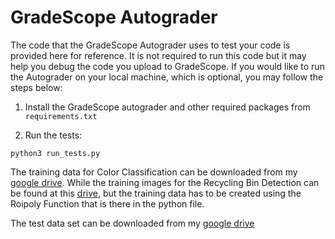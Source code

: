# GradeScope Autograder
The code that the GradeScope Autograder uses to test your code is provided here for reference.
It is not required to run this code but it may help you debug the code you upload to GradeScope.
If you would like to run the Autograder on your local machine, which is optional, you may follow the steps below:

1. Install the GradeScope autograder and other required packages from `requirements.txt`

2. Run the tests:

```
python3 run_tests.py
```

The training data for Color Classification can be downloaded from my [google drive](https://drive.google.com/drive/folders/1Pm1ZdWcrpNNu8P1i8R0j12nrpgIl8Y_y?usp=sharing).
While the training images for the Recycling Bin Detection can be found at this [drive](https://drive.google.com/drive/folders/1faFKS5_sdW--CZG3vGy8C9R3P24Bv_VQ?usp=sharing), but the training data has to be created using the Roipoly Function that is there in the python file. 

The test data set can be downloaded from my [google drive](https://drive.google.com/drive/folders/16TEr7pheOu617YEZPhgI8h79I_vpS-rP?usp=sharing)



